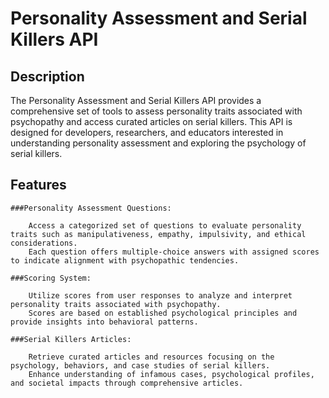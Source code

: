 # Personality Assessment and Serial Killers API

## Description

The Personality Assessment and Serial Killers API provides a comprehensive set of tools to assess personality traits associated with psychopathy and access curated articles on serial killers. This API is designed for developers, researchers, and educators interested in understanding personality assessment and exploring the psychology of serial killers.

## Features

    ###Personality Assessment Questions:

        Access a categorized set of questions to evaluate personality traits such as manipulativeness, empathy, impulsivity, and ethical considerations.
        Each question offers multiple-choice answers with assigned scores to indicate alignment with psychopathic tendencies.

    ###Scoring System:

        Utilize scores from user responses to analyze and interpret personality traits associated with psychopathy.
        Scores are based on established psychological principles and provide insights into behavioral patterns.

    ###Serial Killers Articles:

        Retrieve curated articles and resources focusing on the psychology, behaviors, and case studies of serial killers.
        Enhance understanding of infamous cases, psychological profiles, and societal impacts through comprehensive articles.

